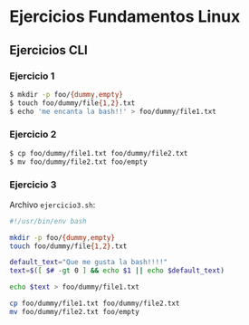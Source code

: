 # Ejercicios Fundamentos Linux

## Ejercicios CLI

### Ejercicio 1

```sh
$ mkdir -p foo/{dummy,empty}
$ touch foo/dummy/file{1,2}.txt
$ echo 'me encanta la bash!!' > foo/dummy/file1.txt
```

### Ejercicio 2

```sh
$ cp foo/dummy/file1.txt foo/dummy/file2.txt
$ mv foo/dummy/file2.txt foo/empty
```

### Ejercicio 3

Archivo `ejercicio3.sh`:

```sh
#!/usr/bin/env bash

mkdir -p foo/{dummy,empty}
touch foo/dummy/file{1,2}.txt

default_text="Que me gusta la bash!!!!"
text=$([ $# -gt 0 ] && echo $1 || echo $default_text)

echo $text > foo/dummy/file1.txt

cp foo/dummy/file1.txt foo/dummy/file2.txt
mv foo/dummy/file2.txt foo/empty
```

